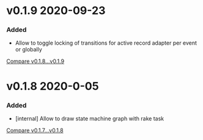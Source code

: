 # v0.1.9 2020-09-23

### Added

- Allow to toggle locking of transitions for active record adapter per event or globally 

[Compare v0.1.8...v0.1.9](https://github.com/nxt-insurance/nxt_state_machine/compare/v0.1.8...v0.1.9)


# v0.1.8 2020-0-05

### Added

- [internal] Allow to draw state machine graph with rake task 

[Compare v0.1.7...v0.1.8](https://github.com/nxt-insurance/nxt_state_machine/compare/v0.1.7...v0.1.8)
